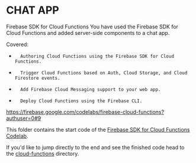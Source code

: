 # CHAT APP
Firebase SDK for Cloud Functions 
You have used the Firebase SDK for Cloud Functions and added server-side components to a chat app.

Covered: 
* 		Authoring Cloud Functions using the Firebase SDK for Cloud Functions.
* 		Trigger Cloud Functions based on Auth, Cloud Storage, and Cloud Firestore events.
* 		Add Firebase Cloud Messaging support to your web app.
* 		Deploy Cloud Functions using the Firebase CLI.

https://firebase.google.com/codelabs/firebase-cloud-functions?authuser=0#9

This folder contains the start code of the [Firebase SDK for Cloud Functions Codelab](https://codelabs.developers.google.com/codelabs/firebase-cloud-functions/).

If you'd like to jump directly to the end and see the finished code head to the [cloud-functions](../cloud-functions) directory.
